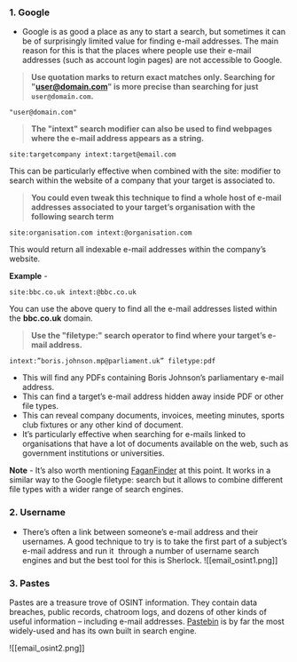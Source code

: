 
### 1. Google

   - Google is as good a place as any to start a search, but sometimes it can be of surprisingly limited value for finding e-mail addresses. The main reason for this is that the places where people use their e-mail addresses (such as account login pages) are not accessible to Google.

>**Use quotation marks to return exact matches only. Searching for "user@domain.com" is more precise than searching for just `user@domain.com`.**
```
"user@domain.com"
```



>**The "intext" search modifier can also be used to find webpages where the e-mail address appears as a string.**
```
site:targetcompany intext:target@email.com
```
This can be particularly effective when combined with the site: modifier to search within the website of a company that your target is associated to.

>**You could even tweak this technique to find a whole host of e-mail addresses associated to your target’s organisation with the following search term**
```
site:organisation.com intext:@organisation.com
```
This would return all indexable e-mail addresses within the company’s website.


**Example** - 
```
site:bbc.co.uk intext:@bbc.co.uk
```
You can use the above query to find all the e-mail addresses listed within the **bbc.co.uk** domain.


>**Use the "filetype:" search operator to find where your target’s e-mail address.**
```
intext:”boris.johnson.mp@parliament.uk” filetype:pdf
```
   - This will find any PDFs containing Boris Johnson’s parliamentary e-mail address.
   - This can find a target’s e-mail address hidden away inside PDF or other file types.
   - This can reveal company documents, invoices, meeting minutes, sports club fixtures or any other kind of document.
   - It’s particularly effective when searching for e-mails linked to organisations that have a lot of documents available on the web, such as government institutions or universities.

**Note** - It’s also worth mentioning [FaganFinder](https://www.faganfinder.com/filetype/) at this point. It works in a similar way to the Google filetype: search but it allows to combine different file types with a wider range of search engines.

### 2. Username

   - There’s often a link between someone’s e-mail address and their usernames. A good technique to try is to take the first part of a subject’s e-mail address and run it  through a number of username search engines and but the best tool for this is Sherlock.
   ![[email_osint1.png]]

### 3. Pastes

   Pastes are a treasure trove of OSINT information. They contain data breaches, public records, chatroom logs, and dozens of other kinds of useful information – including e-mail addresses. [Pastebin](https://pastebin.com) is by far the most widely-used and has its own built in search engine.

![[email_osint2.png]]